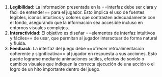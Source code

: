 
1. **Legibilidad**: La información presentada en la ==interfaz debe ser clara y fácil de entender== para el jugador. Esto implica el uso de fuentes legibles, iconos intuitivos y colores que contrasten adecuadamente con el fondo, asegurando que la información sea accesible incluso en entornos visuales complejos.
2. **Interactividad**: El objetivo es diseñar ==elementos de interfaz intuitivos y fáciles== de usar, que permitan al jugador interactuar de forma natural y fluida.
3. **Feedback**: La interfaz del juego debe ==ofrecer retroalimentación coherente y significativa== al jugador en respuesta a sus acciones. Esto puede lograrse mediante animaciones sutiles, efectos de sonido o cambios visuales que indiquen la correcta ejecución de una acción o el logro de un hito importante dentro del juego.
